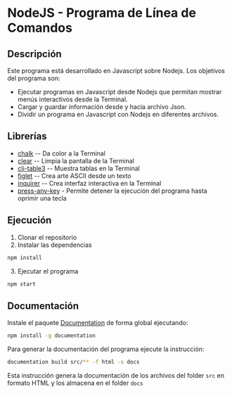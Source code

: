 # NodeJS - Programa de Línea de Comandos

## Descripción

Este programa está desarrollado en Javascript sobre Nodejs.
Los objetivos del programa son:

- Ejecutar programas en Javascript desde Nodejs que permitan mostrar menús interactivos desde la Terminal.
- Cargar y guardar información desde y hacia archivo Json.
- Dividir un programa en Javascript con Nodejs en diferentes archivos.

## Librerías

- [chalk](https://www.npmjs.com/package/chalk) -- Da color a la Terminal
- [clear](https://www.npmjs.com/package/clear) -- Limpia la pantalla de la Terminal
- [cli-table3](https://www.npmjs.com/package/cli-table3) -- Muestra tablas en la Terminal
- [figlet](https://www.npmjs.com/package/figlet) -- Crea arte ASCII desde un texto
- [inquirer](https://www.npmjs.com/package/inquirer) -- Crea interfaz interactiva en la Terminal
- [press-any-key](https://www.npmjs.com/package/press-any-key) - Permite detener la ejecución del programa hasta oprimir una tecla

## Ejecución

1. Clonar el repositorio
2. Instalar las dependencias

```bash
npm install
```

3. Ejecutar el programa

```bash
npm start
```

## Documentación

Instale el paquete [Documentation](https://documentation.js.org/) de forma global ejecutando:

```bash
npm install -g documentation
```

Para generar la documentación del programa ejecute la instrucción:

```bash
documentation build src/** -f html -o docs
```

Esta instrucción genera la documentación de los archivos del folder `src` en formato HTML y los almacena en el folder `docs`
